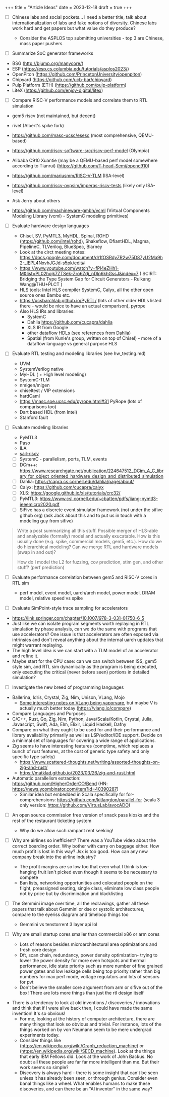 +++
title = "Article Ideas"
date = 2023-12-18
draft = true
+++

- [ ] Chinese labs and social pockets... I need a better title, talk about internationalization of labs and fake notions of diversity. Chinese labs work hard and get papers but what value do they produce?
  - Consider the ASPLOS top submitting universities - top 3 are Chinese, mass paper pushers

- [ ] Summarize SoC generator frameworks

- BSG (http://bjump.org/manycore/)
- ESP (https://esp.cs.columbia.edu/tutorials/asplos2023/)
- OpenPiton (https://github.com/PrincetonUniversity/openpiton)
- Chipyard (https://github.com/ucb-bar/chipyard)
- Pulp Platform (ETH) (https://github.com/pulp-platform)
- LiteX (https://github.com/enjoy-digital/litex)

- [ ] Compare RISC-V performance models and correlate them to RTL simulation

- gem5 riscv (not maintained, but decent)
- rivet (Albert's spike fork)
- https://github.com/masc-ucsc/esesc (most comprehensive, QEMU-based)
- https://github.com/riscv-software-src/riscv-perf-model (Olympia)

- Alibaba C910 Xuantie (may be a QEMU-based perf model somewhere according to Tianrui) (https://github.com/T-head-Semi/openc910)
- https://github.com/mariusmm/RISC-V-TLM (ISA-level)
- https://github.com/riscv-ovpsim/imperas-riscv-tests (likely only ISA-level)
- Ask Jerry about others

- https://github.com/machineware-gmbh/vcml (Virtual Components Modeling Library (vcml) - SystemC modeling primitives)

- [ ] Evaluate hardware design languages
    - Chisel, SV, PyMTL3, MyHDL, Spinal, ROHD (https://github.com/intel/rohd), Shakeflow, DfiantHDL, Magma, PipelineC, TLVerilog, BlueSpec, Blarney
    - Look at the circt meeting notes: https://docs.google.com/document/d/1fOSRdyZR2w75D87yU2Ma9h2-_lEPL4NxvhJGJd-s5pk/edit#
    - https://www.youtube.com/watch?v=fPl4eZHh1-M&list=PL02hojk7ZTSek-Zro6Zdj_nDlp6khGssJ&index=7 ( SCIRT: Bridging the Type System Gap for Circuit Generators - Ruikang Wang@THU+PLCT )
    - HLS tools: Intel HLS compiler SystemC, Calyx, all the other open source ones Bambu etc.
    - https://ucsbarchlab.github.io/PyRTL/ (lots of other older HDLs listed there - would be nice to have an actual comparison), pyrope
    - Also HLS IRs and libraries:
        - SystemC
        - Dahlia https://github.com/cucapra/dahlia
        - XLS IR from Google
        - other dataflow HDLs (see references from Dahlia)
        - Spatial (from Kunle's group, written on top of Chisel) - more of a dataflow language vs general purpose HLS

- [ ] Evaluate RTL testing and modeling libraries (see hw_testing.md)
    - UVM
    - SystemVerilog native
    - MyHDL ( + High level modeling)
    - SystemC-TLM
    - nmigen/migen
    - chiseltest / VIP extensions
    - hardCaml
    - https://masc.soe.ucsc.edu/pyrope.html#31 PyRope (lots of comparisons too)
    - Dart based HDL (from Intel)
    - Stanford fault

- [ ] Evaluate modeling libraries
    - PyMTL3
    - Paso
    - ILA
    - [sail-riscv](https://github.com/riscv/sail-riscv)
    - [ ] SystemC - parallelism, ports, TLM, events
    - [ ] DCm++: https://www.researchgate.net/publication/224647512_DCim_A_C_library_for_object_oriented_hardware_design_and_distributed_simulation
    - [ ] Dahlia: https://capra.cs.cornell.edu/dahlia/page/about/
    - [ ] Calyx: https://github.com/cucapra/calyx
    - [ ] XLS: https://google.github.io/xls/tutorials/crc32/
    - [ ] PyMTL3: https://www.csl.cornell.edu/~cbatten/pdfs/jiang-pymtl3-ieeemicro2020.pdf
    - [ ] SiFive has a discrete event simulator framework (not under the sifive github org) (ask Jack about this and to put us in touch with a modeling guy from sifive)

> Write a post summarizing all this stuff. Possible merger of HLS-able and analyzable (formally) model and actually exucatable. How is this usually done (e.g. spike, commercial models, gem5, etc.). How do we do hierarchical modeling? Can we merge RTL and hardware models (swap in and out)?
>
> How do I model the L2 for fuzzing, cov prediction, stim gen, and other stuff? (perf prediction)

- [ ] Evaluate performance correlation between gem5 and RISC-V cores in RTL sim
    - perf model, event model, uarch/arch model, power model, DRAM model, relative speed vs spike

- [ ] Evaluate SimPoint-style trace sampling for accelerators

- https://link.springer.com/chapter/10.1007/978-3-031-01750-6_5
- Just like we can isolate program segments worth replaying in RTL simulation by phase analysis, can we do the same with programs that use accelerators? One issue is that accelerators are often exposed via intrinsics and don't reveal anything about the internal uarch updates that might warrant replaying.
- The high level idea is we can start with a TLM model of an accelerator and refine it.
- Maybe start for the CPU case: can we can switch between ISS, gem5 style sim, and RTL sim dynamically as the program is being executed, only executing the critical (never before seen) portions in detailed simulation?

- [ ] Investigate the new breed of programming languages

- Ballerina, Idris, Crystal, Zig, Nim, Unison, VLang, Mojo
  - [Some interesting notes on VLang being vaporvare](https://n-skvortsov-1997.github.io/reviews/), but maybe V is actually much better today (https://vlang.io/compare)
- Compare Languages and Purposes
- C/C++, Rust, Go, Zig, Nim, Python, Java/Scala/Kotlin, Crystal, Julia, Javascript, Swift, Ada, Elm, Elixir, Liquid Haskell, Dafny
- Compare on what they ought to be used for and their performance and library availability primarily as well as LSP/editor/IDE support. Decide on a minimal set of languages for covering a wide range of applications.
- Zig seems to have interesting features (comptime, which replaces a bunch of rust features, at the cost of generic type safety and only specific type safety)
  - https://www.scattered-thoughts.net/writing/assorted-thoughts-on-zig-and-rust/
  - https://matklad.github.io/2023/03/26/zig-and-rust.html
- Automatic parallelism extraction: https://github.com/HigherOrderCO/Bend (HN: https://news.ycombinator.com/item?id=40390287)
  - Similar idea but embedded in Scala specifically for for-comprehensions: https://github.com/kitlangton/parallel-for (scala 3 only version: https://github.com/VirtusLab/avocADO)

- [ ] An open source commission free version of snack pass kiosks and the rest of the restaurant ticketing system
  - Why do we allow such rampant rent seeking!

- [ ] Why are airlines so inefficient? There was a YouTube video about the correct boarding order. Why bother with carry on baggage either. How much profit is lost in this way? Jsx is too good. How can any new company break into the airline industry?
  - The profit margins are so low too that even what I think is low-hanging fruit isn't picked even though it seems to be necessary to compete
  - Ban lists, networking opportunities and colocated people on the flight, preassigned seating, single class, eliminate low class people not by price but by discrimination and blacklisting

- [ ] The Gemmini image over time, all the redrawings, gather all these papers that talk about Gemmini or dse or systolic architectures, compare to the eyeriss diagram and timeloop things too
  - Gemmini vs tenstorrent 3 layer api lol

- [ ] Why are small startup cores smaller than commercial x86 or arm cores
  - Lots of reasons besides microarchitectural area optimizations and fresh core design
  - Dft, scan chain, redundancy, power density optimization- trying to lower the power density for more even hotspots and thermal performance, idle state priority such as more number of fine grained power gates and low leakage cells being top priority rather than big numbers for max perf mode, voltage regulators and lots of sensors for pvt
  - Don't believe the smaller core argument from arm or sifive out of the box! There are lots more things than just the rtl design itself

- There is a tendency to look at old inventions / discoveries / innovations and think that if I were alive back then, I could have made the same invention! It's so obvious!
  - For me, looking at the history of computer architecture, there are many things that look so obvious and trivial. For instance, lots of the things worked on by von Neumann seem to be mere undergrad experiments today.
  - Consider things like (https://en.wikipedia.org/wiki/Graph_reduction_machine) or (https://en.wikipedia.org/wiki/SECD_machine). Look at the things that early IBM Fellows did. Look at the work of John Backus. No doubt all these people are far far more intelligent than me. But their work seems so simple?
  - Discovery is always hard - there is some insight that can't be seen unless it has already been seen, or through genius. Consider even banal things like a wheel. What enables humans to make these discoveries, and can there be an "AI inventor" in the same way?
